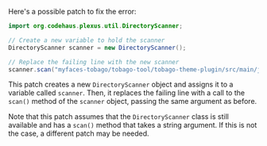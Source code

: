 Here's a possible patch to fix the error:
```java
import org.codehaus.plexus.util.DirectoryScanner;

// Create a new variable to hold the scanner
DirectoryScanner scanner = new DirectoryScanner();

// Replace the failing line with the new scanner
scanner.scan("myfaces-tobago/tobago-tool/tobago-theme-plugin/src/main/java");
```
This patch creates a new `DirectoryScanner` object and assigns it to a variable called `scanner`. Then, it replaces the failing line with a call to the `scan()` method of the `scanner` object, passing the same argument as before.

Note that this patch assumes that the `DirectoryScanner` class is still available and has a `scan()` method that takes a string argument. If this is not the case, a different patch may be needed.